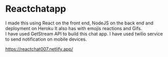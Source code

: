 # Reactchatapp

 I made this using React on the front end, NodeJS on the back end and deployment on Heroku It also has with emojis reactions and Gifs.                 
 I have used GetStream API to build this chat app. I have used twilio service to send notification on mobile devices.       

https://reactchat007.netlify.app/ 
